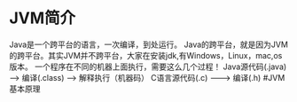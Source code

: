 # JVM简介
  Java是一个跨平台的语言，一次编译，到处运行。
  Java的跨平台，就是因为JVM的跨平台。其实JVM并不跨平台，大家在安装jdk,有Windows，Linux，mac,os版本。
一个程序在不同的机器上面执行，需要这么几个过程！
Java源代码(.java) --> 编译(.class) --> 解释执行（机器码）
C语言源代码(.c) ---> 编译(.h)
#JVM基本原理
#
